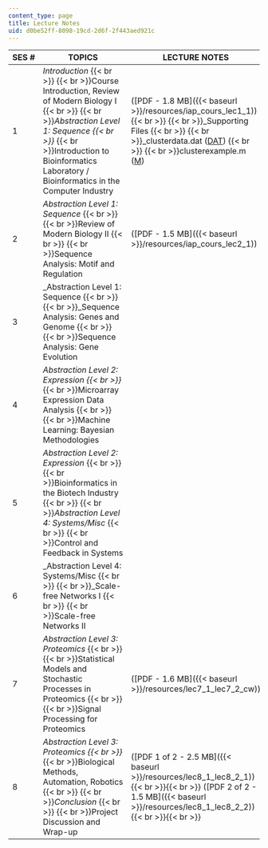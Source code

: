 ```yaml
---
content_type: page
title: Lecture Notes
uid: d0be52ff-8098-19cd-2d6f-2f443aed921c
---
```


| SES # | TOPICS | LECTURE NOTES |
| --- | --- | --- |
| 1 | _Introduction_  {{< br >}}  {{< br >}}Course Introduction, Review of Modern Biology I  {{< br >}}  {{< br >}}_Abstraction Level 1: Sequence  {{< br >}}_  {{< br >}}Introduction to Bioinformatics Laboratory / Bioinformatics in the Computer Industry | ([PDF - 1.8 MB]({{< baseurl >}}/resources/iap_cours_lec1_1))  {{< br >}}  {{< br >}}_Supporting Files  {{< br >}}  {{< br >}}_clusterdata.dat ([DAT](/courses/electrical-engineering-and-computer-science/6-092-bioinformatics-and-proteomics-january-iap-2005/lecture-notes/clusterdata.dat))  {{< br >}}  {{< br >}}clusterexample.m ([M](/courses/electrical-engineering-and-computer-science/6-092-bioinformatics-and-proteomics-january-iap-2005/lecture-notes/clusterexample.m)) |
| 2 | _Abstraction Level 1: Sequence_  {{< br >}}  {{< br >}}Review of Modern Biology II  {{< br >}}  {{< br >}}Sequence Analysis: Motif and Regulation | ([PDF - 1.5 MB]({{< baseurl >}}/resources/iap_cours_lec2_1)) |
| 3 | _Abstraction Level 1: Sequence  {{< br >}}  {{< br >}}_Sequence Analysis: Genes and Genome  {{< br >}}  {{< br >}}Sequence Analysis: Gene Evolution | &nbsp; |
| 4 | _Abstraction Level 2: Expression  {{< br >}}_  {{< br >}}Microarray Expression Data Analysis  {{< br >}}  {{< br >}}Machine Learning: Bayesian Methodologies | &nbsp; |
| 5 | _Abstraction Level 2: Expression_  {{< br >}}  {{< br >}}Bioinformatics in the Biotech Industry  {{< br >}}  {{< br >}}_Abstraction Level 4: Systems/Misc_  {{< br >}}  {{< br >}}Control and Feedback in Systems | &nbsp; |
| 6 | _Abstraction Level 4: Systems/Misc  {{< br >}}  {{< br >}}_Scale-free Networks I  {{< br >}}  {{< br >}}Scale-free Networks II | &nbsp; |
| 7 | _Abstraction Level 3: Proteomics_  {{< br >}}  {{< br >}}Statistical Models and Stochastic Processes in Proteomics  {{< br >}}  {{< br >}}Signal Processing for Proteomics | ([PDF - 1.6 MB]({{< baseurl >}}/resources/lec7_1_lec7_2_cw)) |
| 8 | _Abstraction Level 3: Proteomics  {{< br >}}_  {{< br >}}Biological Methods, Automation, Robotics  {{< br >}}  {{< br >}}_Conclusion_  {{< br >}}  {{< br >}}Project Discussion and Wrap-up | ([PDF 1 of 2 - 2.5 MB]({{< baseurl >}}/resources/lec8_1_lec8_2_1)) {{< br >}}{{< br >}} ([PDF 2 of 2 - 1.5 MB]({{< baseurl >}}/resources/lec8_1_lec8_2_2)) {{< br >}}{{< br >}}